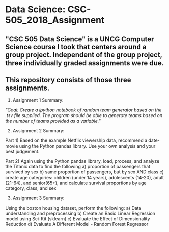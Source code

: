 # Data Science: CSC-505_2018_Assignment

## "CSC 505 Data Science" is a UNCG Computer Science course I took that centers around a group project.  Independent of the group project, three individually graded assignments were due.

## This repository consists of those three assignments.

1. Assignment 1 Summary: 

*"Goal: Create a ipython notebook of random team generator based on the .tsv file supplied. The program should be 
able to generate teams based on the number of teams provided as a variable."*

2. Assignment 2 Summary: 

Part 1) Based on the example Netflix viewership data, recommend a date-movie using the Python pandas library.  Use your own analysis and 
your best judgement.

Part 2) Again using the Python pandas library, load, process, and analyze the Titanic data to find the following
a) proportion of passengers that survived by sex
b) same proportion of passengers, but by sex AND class
c) create age categories: children (under 14 years), adolescents (14-20), adult (21-64), and senior(65+), and calculate survival proportions by age category, class, and sex

3. Assignment 3 Summary: 

Using the boston housing dataset, perform the following:
a) Data understanding and preprocessing
b) Create an Basic Linear Regression model using Sci-Kit (sklearn)
c) Evaluate the Effect of Dimensionality Reduction
d) Evaluate A Different Model - Random Forest Regressor
